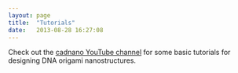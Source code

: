 ```yaml
---
layout: page
title:  "Tutorials"
date:   2013-08-28 16:27:08
---
```


Check out the <a href="http://www.youtube.com/user/cadnano">cadnano YouTube channel</a> for some basic tutorials for designing DNA origami nanostructures.